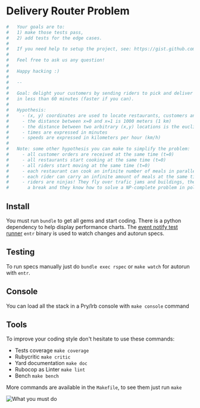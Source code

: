 Delivery Router Problem
========================

```ruby
#   Your goals are to:
#   1) make those tests pass,
#   2) add tests for the edge cases.
#
#   If you need help to setup the project, see: https://gist.github.com/gaeldelalleau/f486f9e5fdcece8eb36e70f23c806184
#
#   Feel free to ask us any question!
#
#   Happy hacking :)
#
#   --
#
#   Goal: delight your customers by sending riders to pick and deliver their orders
#   in less than 60 minutes (faster if you can).
#
#   Hypothesis:
#     - (x, y) coordinates are used to locate restaurants, customers and riders on a grid
#     - the distance between x=0 and x=1 is 1000 meters (1 km)
#     - the distance between two arbitrary (x,y) locations is the euclidian distance (straight line)
#     - times are expressed in minutes
#     - speeds are expressed in kilometers per hour (km/h)
#
#   Note: some other hypothesis you can make to simplify the problem:
#     - all customer orders are received at the same time (t=0)
#     - all restaurants start cooking at the same time (t=0)
#     - all riders start moving at the same time (t=0)
#     - each restaurant can cook an infinite number of meals in parallel
#     - each rider can carry an infinite amount of meals at the same time
#     - riders are ninjas! They fly over trafic jams and buildings, they never need to take
#       a break and they know how to solve a NP-complete problem in polynomial time ;)
```

Install
-------
You must run `bundle` to get all gems and start coding.
There is a python dependency to help display performance charts.
The [event notify test runner](https://bitbucket.org/eradman/entr/) `entr`
binary is used to watch changes and autorun specs.

Testing
--------
To run specs manually just do `bundle exec rspec`
or `make watch` for autorun with `entr`.

Console
-------
You can load all the stack in a Pry/Irb console with `make console` command

Tools
-----

To improve your coding style don't hesitate to use these commands:

- Tests coverage `make coverage`
- Rubycritic `make critic`
- Yard documentation `make doc`
- Rubocop as Linter `make lint`
- Bench `make bench`

More commands are available in the `Makefile`,
to see them just run `make`

![What you must do](https://img.shields.io/badge/HIRE-ME!-green.svg)
